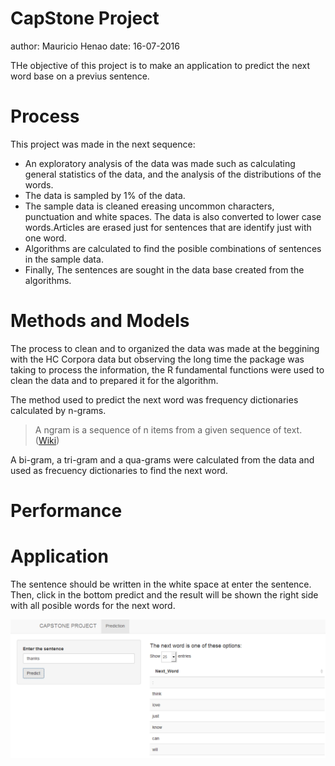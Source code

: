CapStone Project
========================================================
author: Mauricio Henao
date: 16-07-2016

THe objective of this project is to make an application to predict the next word base on a previus sentence.

Process
========================================================
This project was made in the next sequence:

- An exploratory analysis of the data was made such as calculating general statistics of the data, and the analysis of the distributions of the words.
- The data is sampled by 1% of the data.
- The sample data is cleaned ereasing uncommon characters, punctuation and white spaces. The data is also converted to lower case words.Articles are erased just for sentences that are identify just with one word.
- Algorithms are calculated to find the posible combinations of sentences in the sample data.
- Finally, The sentences are sought in the data base created from the algorithms.



Methods and Models
========================================================

The process to clean and to organized the data was made at the beggining with the HC Corpora data but observing the long time the package was taking to process the information, the R fundamental functions were used to clean the data and to prepared it for the algorithm.

The method used to predict the next word was frequency dictionaries calculated by n-grams.

> A ngram is a sequence of n items from a given sequence of text. ([Wiki](http://en.wikipedia.org/wiki/N-gram)) 

A bi-gram, a tri-gram and a qua-grams were calculated from the data and used as frecuency dictionaries to find the next word. 

Performance
========================================================



Application
========================================================

The sentence should be written in the white space at  enter the sentence. Then, click in the bottom predict and the result will be shown the right side with all posible words for the next word. 

![Application Screenshot](app-screenshot.png)
